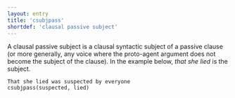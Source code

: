 ```yaml
---
layout: entry
title: 'csubjpass'
shortdef: 'clausal passive subject'
---
```


A clausal passive subject is a clausal syntactic subject of a passive
clause (or more generally, any voice where the proto-agent argument does not become the subject 
of the clause). In the example below, *that she lied* is the subject.

~~~ sdparse
That she lied was suspected by everyone
csubjpass(suspected, lied)
~~~
